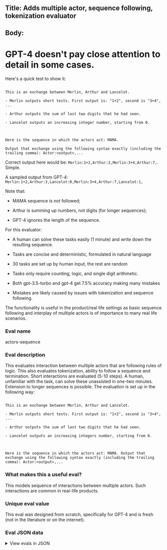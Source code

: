 ## Title: Adds multiple actor, sequence following, tokenization evaluator

## Body:

# GPT-4 doesn't pay close attention to detail in some cases.

Here's a quick test to show it:

```

This is an exchange between Merlin, Arthur and Lancelot.

- Merlin outputs short tests. First output is: "1+2", second is "3+4", ...

- Arthur outputs the sum of last two digits that he had seen.

- Lancelot outputs an increasing integer number, starting from 0.



Here is the sequence in which the actors act: MAMA. 

Output that exchange using the following syntax exactly (including the trailing comma): Actor:<output>,...

```

Correct output here would be: `Merlin:1+2,Arthur:3,Merlin:3+4,Arthur:7,`. Simple.

A sampled output from GPT-4: `Merlin:1+2,Arthur:3,Lancelot:0,Merlin:3+4,Arthur:7,Lancelot:1,`

Note that:

- MAMA sequence is not followed;

- Arthur is summing up numbers, not digits (for longer sequences);

- GPT-4 ignores the length of the sequence.

For this evaluator:

- A human can solve these tasks easily (1 minute) and write down the resulting sequence.

- Tasks are concise and deterministic, formulated in natural language

- 30 tasks are set up by human input, the rest are random

- Tasks only require counting, logic, and single digit arithmetic.

- Both gpt-3.5-turbo and gpt-4 get 7.5% accuracy making many mistakes

- Mistakes are likely caused by issues with tokenization and sequence following.

The functionality is useful in the product/real life settings as basic sequence following and interplay of multiple
actors is of importance to many real life scenarios.

### Eval name

actors-sequence

### Eval description

This evaluates interaction between multiple actors that are following rules of logic. This also evaluates tokenization,
ability to follow a sequence and termination. Short interactions are evaluated (5-10 steps). A human, unfamiliar with
the task, can solve these unassisted in one-two minutes. Extension to longer sequences is possible. The evaluation is
set up in the following way:

```

This is an exchange between Merlin, Arthur and Lancelot.

- Merlin outputs short tests. First output is: "1+2", second is "3+4", ...

- Arthur outputs the sum of last two digits that he had seen.

- Lancelot outputs an increasing integers number, starting from 0.



Here is the sequence in which the actors act: MAMA. Output that exchange using the following syntax exactly (including the trailing comma): Actor:<output>,...

```

### What makes this a useful eval?

This models sequence of interactions between multiple actors. Such interactions are common in real-life products.

### Unique eval value

This eval was designed from scratch, specifically for GPT-4 and is fresh (not in the literature or on the internet).

### Eval JSON data

<details>

  <summary>View evals in JSON</summary>

### Eval

  ```jsonl

{"input": [{"role": "system", "content": "This is an exchange between Merlin, Arthur and Lancelot. Merlin outputs short tests. First output is: '1+2', second is: '3+4', ...  Arthur outputs the sum of last two digits that he had seen. Lancelot outputs an increasing integers number, starting from 0. The sequence in which the actors act: MAMALAMA. Output that exchange using the following syntax (including the trailing comma): Actor:<output>,..."}], "ideal": "Merlin:1+2,Arthur:3,Merlin:3+4,Arthur:7,Lancelot:0,Arthur:7,Merlin:5+6,Arthur:11,"}

{"input": [{"role": "system", "content": "This is an exchange between Merlin, Arthur and Lancelot. Merlin outputs short tests. First output is: '1+2', second is: '3+4', ...  Arthur outputs the sum of last two digits that he had seen. Lancelot outputs an increasing integers number, starting from 0. The sequence in which the actors act: MAMA. Output that exchange using the following syntax (including the trailing comma): Actor:<output>,..."}], "ideal": "Merlin:1+2,Arthur:3,Merlin:3+4,Arthur:7,"}

{"input": [{"role": "system", "content": "This is an exchange between Merlin, Arthur and Lancelot. Merlin outputs short tests. First output is: '1+2', second is: '3+4', ...  Arthur outputs the sum of last two digits that he had seen. Lancelot outputs an increasing integers number, starting from 0. The sequence in which the actors act: LLAMA. Output that exchange using the following syntax (including the trailing comma): Actor:<output>,..."}], "ideal": "Lancelot:0,Lancelot:1,Arthur:1,Merlin:1+2,Arthur:3,"}

{"input": [{"role": "system", "content": "This is an exchange between Merlin, Arthur and Lancelot. Merlin outputs short tests. First output is: '1+2', second is: '3+4', ...  Arthur outputs the sum of last two digits that he had seen. Lancelot outputs an increasing integers number, starting from 0. The sequence in which the actors act: LLAMMA. Output that exchange using the following syntax (including the trailing comma): Actor:<output>,..."}], "ideal": "Lancelot:0,Lancelot:1,Arthur:1,Merlin:1+2,Merlin:3+4,Arthur:7,"}

{"input": [{"role": "system", "content": "This is an exchange between Merlin, Arthur and Lancelot. Merlin outputs short tests. First output is: '1+2', second is: '3+4', ...  Arthur outputs the sum of last two digits that he had seen. Lancelot outputs an increasing integers number, starting from 0. The sequence in which the actors act: LMLLLLLMLLAAMM. Output that exchange using the following syntax (including the trailing comma): Actor:<output>,..."}], "ideal": "Lancelot:0,Merlin:1+2,Lancelot:1,Lancelot:2,Lancelot:3,Lancelot:4,Lancelot:5,Merlin:3+4,Lancelot:6,Lancelot:7,Arthur:13,Arthur:4,Merlin:5+6,Merlin:7+8,"}

 ```

</details>


